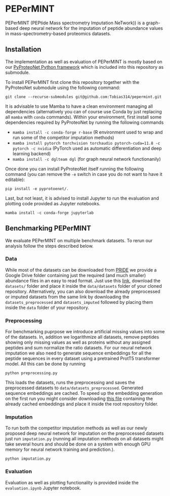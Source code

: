 # PEPerMINT
PEPerMINT (PEPtide Mass spectrometry Imputation NeTwork)) is a graph-based deep neural network for the imputation of peptide abundance values in mass-spectrometry-based proteomics datasets.

## Installation
The implementation as well as evaluation of PEPerMINT is mostly based on our [PyProteoNet Python framework](https://github.com/Tobias314/pyproteonet) which is included into this repository as submodule.

To install PEPerMINT first clone this repository together with the PyProteoNet submodule using the following command:

`git clone --recurse-submodules git@github.com:Tobias314/pepermint.git`

It is advisable to use Mamba to have a clean environment managing all dependencies (alternatively you can of course use Conda by just replacing all `mamba` with `conda` commands).
Within your environment, first install some dependencies required by PyProteoNet by running the following commands
- `mamba install -c conda-forge r-base` (R environment used to wrap and run some of the competitor imputation methods)
- `mamba install pytorch torchvision torchaudio pytorch-cuda=11.8 -c pytorch -c nvidia` (PyTorch used as automatic differentiation and deep learning backend)
- `mamba install -c dglteam dgl` (for graph neural network functionanily)
  
Once done you can install PyProteoNet itself running the following command (you can remove the `-e` switch in case you do not want to have it editable):

`pip install -e pyprotoenet/.`

Last, but not least, it is advised to install Jupyter to run the evaluation and plotting code provided as Jupyter notebooks.

`mamba install -c conda-forge jupyterlab`


## Benchmarking PEPerMINT
We evaluate PEPerMINT on multiple benchmark datasets. To rerun our analysis follow the steps described below.

### Data
While most of the datasets can be downloaded from [PRIDE](https://www.ebi.ac.uk/pride/) we provide a Google Drive folder containing just the required (and much smaller) abundance files in an easy to read format.
Just use this [link](https://drive.google.com/drive/folders/1_YDJqfC5THMlJwJUsD-6O9tWdfzsacUL?usp=sharing), download the `datasets/` folder and place it inside the `data/datasets` folder of your cloned repository. Alternatively, you can also download the already preprocessed or imputed datasets from the same link by downloading the `datasets_preprocessed` and `datasets_imputed` followed by placing them inside the `data` folder of your repository.

### Preprocessing
For benchmarking puprpose we introduce artificial missing values into some of the datasets.
In, addition we logarithmize all datasets, remove peptides showing only missing values as well as proteins without any assigned peptides and sum normalize the ratio datasets. 
For our neural network imputation we also need to generate sequence embeddings for all the peptide sequences in every dataset using a pretrained ProtT5 transformer model.
All this can be done by running 

`python preprocessing.py`

This loads the datasets, runs the preprocessing and saves the preprocessed datasets to `data/datasets_preprocessed`. Generated sequence embeddings are cached.
To speed up the embedding generation on the first run you might consider downloading [this file](https://drive.google.com/file/d/1uEtNgq_sAdE24rp-X7c4CXeCeaEel1Aa/view?usp=sharing) containing the already cached embeddings and place it inside the root repository folder. 

### Imputation
To run both the competitor imputation methods as well as our newly proposed deep neural network for imputation on the preprocessed datasets just run `imputation.py` (running all imputation methods on all datasets might take several hours and should be done on a system with enough GPU memory for neural network training and prediction.).

`python imputation.py`

### Evaluation
Evaluation as well as plotting functionality is provided inside the `evaluation.ipynb` Jupyter notebook.
